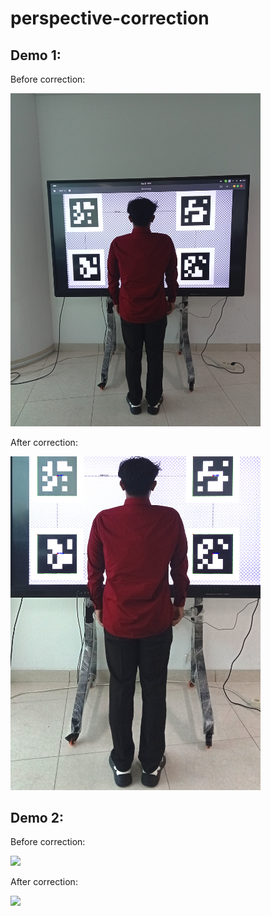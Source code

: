 # perspective-correction

## Demo 1:

Before correction:  

<img src="https://github.com/auralius/perspective-correction/blob/main/img1.jpg" width="400">

After correction:

<img src="https://github.com/auralius/perspective-correction/blob/main/img1_.jpg" width="400">



## Demo 2:

Before correction:  

![](https://github.com/auralius/perspective-correction/blob/main/src.gif)


After correction:

![](https://github.com/auralius/perspective-correction/blob/main/out.gif)



